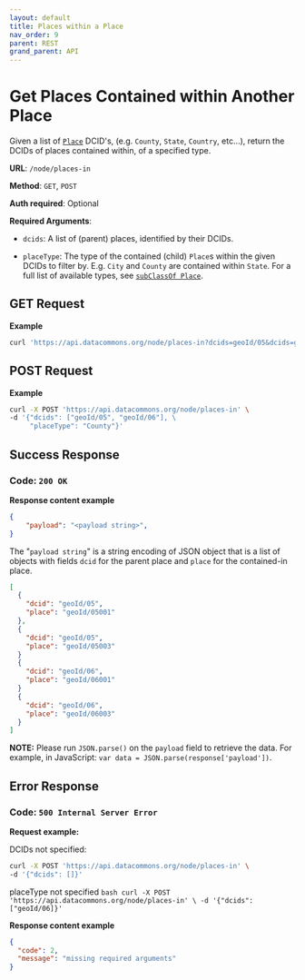 ```yaml
---
layout: default
title: Places within a Place
nav_order: 9
parent: REST
grand_parent: API
---
```


# Get Places Contained within Another Place

Given a list of [`Place`](https://datacommons.org/browser/Place) DCID's,
(e.g. `County`, `State`, `Country`, etc...), return the DCIDs of places
contained within, of a specified type.

**URL**: `/node/places-in`

**Method**: `GET`, `POST`

**Auth required**: Optional

**Required Arguments**:

*   `dcids`: A list of (parent) places, identified by their DCIDs.

*   `placeType`: The type of the contained (child) `Place`s within the given
    DCIDs to filter by. E.g. `City` and `County` are contained within `State`. For a
    full list of available types, see [`subClassOf Place`](https://datacommons.org/browser/Place).


## GET Request

**Example**

```bash
curl 'https://api.datacommons.org/node/places-in?dcids=geoId/05&dcids=geoId/06&placeType=County'
```

## POST Request

**Example**

```bash
curl -X POST 'https://api.datacommons.org/node/places-in' \
-d '{"dcids": ["geoId/05", "geoId/06"], \
     "placeType": "County"}'
```

## Success Response

### **Code**: `200 OK`

**Response content example**

```json
{
    "payload": "<payload string>",
}
```

The "`payload string`" is a string encoding of JSON object that is a list of
objects with fields `dcid` for the parent place and `place` for the contained-in
place.

```json
[
  {
    "dcid": "geoId/05",
    "place": "geoId/05001"
  },
  {
    "dcid": "geoId/05",
    "place": "geoId/05003"
  }
  {
    "dcid": "geoId/06",
    "place": "geoId/06001"
  }
  {
    "dcid": "geoId/06",
    "place": "geoId/06003"
  }
]
```

**NOTE:** Please run `JSON.parse()` on the `payload` field to retrieve the data.
For example, in JavaScript: `var data = JSON.parse(response['payload'])`.

## Error Response

### **Code**: `500 Internal Server Error`

**Request example:**

DCIDs not specified:

```bash
curl -X POST 'https://api.datacommons.org/node/places-in' \
-d '{"dcids": []}'
```

placeType not specified `bash curl -X POST
'https://api.datacommons.org/node/places-in' \ -d '{"dcids":
["geoId/06]}'`

**Response content example**

```json
{
  "code": 2,
  "message": "missing required arguments"
}
```